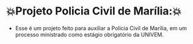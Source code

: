 # :boom:Projeto Policia Civil de Marília::boom:

- Esse é um projeto feito para auxiliar a Policia Civil de Marília, em um processo ministrado como estágio obrigatório da UNIVEM.


